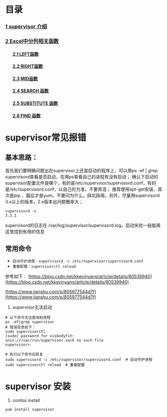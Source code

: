 # 目录

<h3><a href="#title1">1 supervisor 介绍</a> </h3>
<h3><a href="#title2">2 Excel中分列相关函数</a> </h3>
		<h4><ul><a href="#title2.1">2.1 LEFT函数</a> </h4>
		<h4><ul><a href="#title2.2">2.2 RIGHT函数</a> </h4>
		<h4><ul><a href="#title2.3">2.3 MID函数</a> </h4>
		<h4><ul><a href="#title2.4">2.4 SEARCH 函数</a> </h4>
		<h4><ul><a href="#title2.5">2.5 SUBSTITUTE 函数</a> </h4>
		<h4><ul><a href="#title2.6">2.6 FIND 函数</a> </h4>

# 

# supervisor常见报错
## 基本思路：
首先我们要明确问题出在supervisor上还是启动的程序上，可以用ps -ef | grep supervisord查看是否启动，在用ps查看自己的进程有没有启动；
确认下启动的supervisor配置文件是哪个，有的是/etc/supervisor/supervisord.conf，有的是/etc/supervisord.conf，以自己的为准，不要弄混；
推荐使用apt-get安装，其次是pip ，最后才是yum。不要问为什么，踩坑踩得。另外，尽量用supervisord 3.x以上的版本，2.x版本出问题概率大；
```
supervisord -v
3.3.1
```
supervisord的日志在 /var/log/supervisor/supervisord.log，启动失败一般能再这里找到有用的信息

## 常用命令
-   `启动守护进程：supervisord -c /etc/supervisor/supervisord.conf`
-   `重载配置：supervisorctl reload`

参考如下：
[https://blog.csdn.net/kkevinyang/article/details/80539940](https://blog.csdn.net/kkevinyang/article/details/80539940)

[https://www.jianshu.com/p/805977544d7f](https://www.jianshu.com/p/805977544d7f)

1. supervisor无法启动
```
# 以下命令无法查询到进程
ps -ef|grep supervisor
# 错误信息如下：
sudo supervisorctl 
[sudo] password for visbodyfit: 
unix:///var/run/supervisor.sock no such file
supervisor>

# 执行以下命令后恢复
sudo supervisord -c /etc/supervisor/supervisord.conf  # 启动守护进程
sudo supervisorctl reload  # 重载配置
```
#  supervisor 安装
1. contos install
```
yum install supervisor
```

<!--stackedit_data:
eyJoaXN0b3J5IjpbLTEzMTY0NTIyMTMsMTkyNDM1MjIyMyw4NT
E0MDE2OTYsMTE5MjIxMTY0NCwtNDEwODcyMzEyXX0=
-->